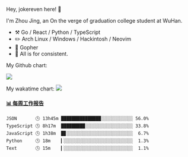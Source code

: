 Hey, jokereven here! 👋

I'm Zhou Jing, an On the verge of graduation college student at WuHan.

-   :hammer_and_pick: Go / React / Python / TypeScript
-   :pencil2: Arch Linux / Windows / Hackintosh / Neovim
-   :seedling: Gopher
-   :thought_balloon: All is for consistent.

My Github chart:

![](https://ghchart.rshah.org/JonnieWayy)

My wakatime chart:
![](https://wakatime.com/share/@jokereven/1679dc82-4bf9-4b63-9203-390d608503de.png)

<!-- waka-box start -->
#### <a href="https://gist.github.com/9f8118785e2d128d746db5f61b0e0a2a" target="_blank">📊 每周工作报告</a>
```text
JSON       🕓 13h45m ███████████████░░░░░░░░░░░░ 56.0%
TypeScript 🕓 8h17m  █████████░░░░░░░░░░░░░░░░░░ 33.8%
JavaScript 🕓 1h38m  █▊░░░░░░░░░░░░░░░░░░░░░░░░░  6.7%
Python     🕓 18m    ▎░░░░░░░░░░░░░░░░░░░░░░░░░░  1.3%
Text       🕓 15m    ▎░░░░░░░░░░░░░░░░░░░░░░░░░░  1.1%
```
<!-- Powered by https://github.com/journey-ad/waka-box-go . -->
<!-- waka-box end -->
